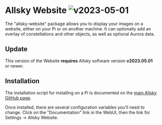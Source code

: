 # Allsky Website ![v2023-05-01](https://img.shields.io/badge/Version-2023.05.01-green.svg) 
The "allsky-website" package allows you to display your images on a website, either on your Pi or on another machine. It can optionally add an overlay of constellations and other objects, as well as optional Aurora data.

## Update
This version of the Website **requires** Allsky software version **v2023.05.01** or newer.


## Installation
The installation script for installing on a Pi is documented on the [main Allsky GitHub page](https://github.com/thomasjacquin/allsky).

Once installed, there are several configuration variables you'll need to change.  Click on the "Documentation" link in the WebUI, then the link for Settings -> Allsky Website.
